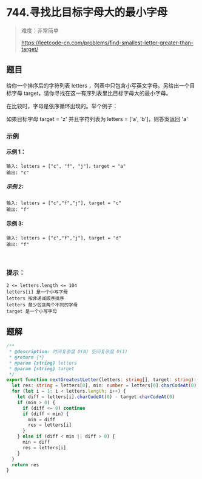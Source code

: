# 744.寻找比目标字母大的最小字母

> 难度：非常简单
>
> https://leetcode-cn.com/problems/find-smallest-letter-greater-than-target/

## 题目

给你一个排序后的字符列表 letters ，列表中只包含小写英文字母。另给出一个目标字母 target，请你寻找在这一有序列表里比目标字母大的最小字母。

在比较时，字母是依序循环出现的。举个例子：

如果目标字母 target = 'z' 并且字符列表为 letters = ['a', 'b']，则答案返回 'a'

### 示例 

#### 示例 1：

```
输入: letters = ["c", "f", "j"]，target = "a"
输出: "c"
```

##### 示例 2:

```
输入: letters = ["c","f","j"], target = "c"
输出: "f"
```

#### 示例 3:

```
输入: letters = ["c","f","j"], target = "d"
输出: "f"
```
 

### 提示：

```
2 <= letters.length <= 104
letters[i] 是一个小写字母
letters 按非递减顺序排序
letters 最少包含两个不同的字母
target 是一个小写字母
```

## 题解

```typescript
/**
 * @description: 时间复杂度 O(N) 空间复杂度 O(1)
 * @return {*}
 * @param {string} letters
 * @param {string} target
 */
export function nextGreatestLetter(letters: string[], target: string): string {
  let res: string = letters[0], min: number = letters[0].charCodeAt(0) - target.charCodeAt(0)
  for (let i = 1; i < letters.length; i++) {
    let diff = letters[i].charCodeAt(0) - target.charCodeAt(0)
    if (min > 0) {
      if (diff <= 0) continue
      if (diff < min) {
        min = diff
        res = letters[i]
      }
    } else if (diff < min || diff > 0) {
      min = diff
      res = letters[i]
    }
  }
  return res
}
```